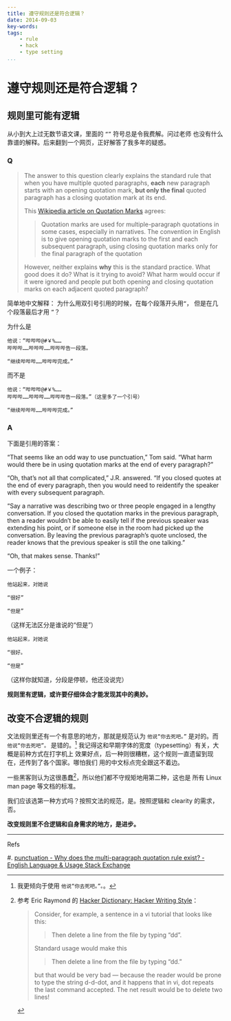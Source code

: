 ```yaml
---
title: 遵守规则还是符合逻辑？
date: 2014-09-03
key-words:
tags:
    - rule
    - hack
    - type setting
...
```


遵守规则还是符合逻辑？
=====================

规则里可能有逻辑
----------------

从小到大上过无数节语文课，里面的 `“”` 符号总是令我费解。问过老师
也没有什么靠谱的解释。后来翻到一个网页，正好解答了我多年的疑惑。

### Q

>   The answer to this question clearly explains the standard rule that
>   when you have multiple quoted paragraphs,
>   **each** new paragraph starts with an opening quotation mark,
>   **but only the final** quoted paragraph has a closing quotation mark at its end.
>
>   This [Wikipedia article on Quotation Marks](http://en.wikipedia.org/wiki/Quotation_mark) agrees:
>
>>  Quotation marks are used for multiple-paragraph quotations
>>  in some cases, especially in narratives.
>>  The convention in English is to give opening quotation marks
>>  to the first and each subsequent paragraph,
>>  using closing quotation marks only for the final paragraph of the quotation
>
>   However, neither explains **why** this is the standard practice.
>   What good does it do?
>   What is it trying to avoid?
>   What harm would occur if it were ignored and
>   people put both opening and closing quotation marks
>   on each adjacent quoted paragraph?

简单地中文解释：
为什么用双引号引用的时候，在每个段落开头用`“`，
但是在几个段落最后才用 `”`？

为什么是

```tzx-bigquote
他说：“哔哔哔@#￥%……
哔哔哔……哔哔哔……哔哔哔告一段落。

“继续哔哔哔……哔哔哔完成。”
```

而不是

```tzx-bigquote
他说：“哔哔哔@#￥%……
哔哔哔……哔哔哔……哔哔哔告一段落。”（这里多了一个引号）

“继续哔哔哔……哔哔哔完成。”
```

### A

下面是引用的答案：

“That seems like an odd way to use punctuation,” Tom said. “What harm would there be in using quotation marks at the end of every paragraph?”

“Oh, that’s not all that complicated,” J.R. answered. “If you closed quotes at the end of every paragraph, then you would need to reidentify the speaker with every subsequent paragraph.

“Say a narrative was describing two or three people engaged in a lengthy conversation. If you closed the quotation marks in the previous paragraph, then a reader wouldn’t be able to easily tell if the previous speaker was extending his point, or if someone else in the room had picked up the conversation. By leaving the previous paragraph’s quote unclosed, the reader knows that the previous speaker is still the one talking.”

“Oh, that makes sense. Thanks!”

一个例子：

~~~
他站起来，对她说

“很好”

“但是”
~~~
（这样无法区分是谁说的“但是”）


~~~
他站起来，对她说

“很好。

“但是”
~~~
（这样你就知道，分段是停顿，他还没说完）

**规则里有逻辑，或许要仔细体会才能发现其中的奥妙。**

改变不合逻辑的规则
------------------

文法规则里还有一个有意思的地方，那就是规范认为 `他说“你去死吧。”` 是对的。而 `他说“你去死吧”。` 是错的。[^mychoice]
我记得这和早期字体的宽度（typesetting）有关，大概是前种方式在打字机上
效果好点，后一种则很糟糕，这个规则一直遗留到现在，还传到了各个国家。哪怕我们
用的中文标点完全跟这不着边。

[^mychoice]: 我更倾向于使用 `他说“你去死吧。”。`。

一些黑客则认为这很愚蠢[^hack-writing-style]，所以他们都不守规矩地用第二种，这也是
所有 Linux man page 等文档的标准。

我们应该选第一种方式吗？按照文法的规范，是。按照逻辑和 clearity 的需求，否。

**改变规则里不合逻辑和自身需求的地方，是进步。**

[^hack-writing-style]: 参考 Eric Raymond 的 [Hacker Dictionary: Hacker Writing Style](http://www.eps.mcgill.ca/jargon/html/Hacker-Writing-Style.html)：

    >   Consider, for example, a sentence in a vi tutorial that looks like this:
    >
    >>  Then delete a line from the file by typing “dd”.
    >
    >   Standard usage would make this
    >
    >>  Then delete a line from the file by typing “dd.”
    >
    >   but that would be very bad — because the reader would be prone to type the string d-d-dot,
    >   and it happens that in vi, dot repeats the last command accepted. The net result would be to delete two lines!

---

Refs

#. [punctuation - Why does the multi-paragraph quotation rule exist? - English Language & Usage Stack Exchange](http://english.stackexchange.com/questions/96608/why-does-the-multi-paragraph-quotation-rule-exist)
